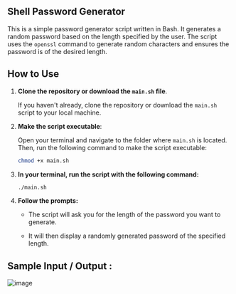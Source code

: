 ## Shell Password Generator

This is a simple password generator script written in Bash. It generates a random password based on the length specified by the user. The script uses the `openssl` command to generate random characters and ensures the password is of the desired length.

## How to Use

1. **Clone the repository or download the `main.sh` file**.

   If you haven't already, clone the repository or download the `main.sh` script to your local machine.

2. **Make the script executable**:

   Open your terminal and navigate to the folder where `main.sh` is located. Then, run the following command to make the script executable:

   ```bash
   chmod +x main.sh

3. **In your terminal, run the script with the following command:**
   ```bash
   ./main.sh
4. **Follow the prompts:**

    * The script will ask you for the length of the password you want to generate.

    * It will then display a randomly generated password of the specified length.

## Sample Input / Output :

![image](https://github.com/user-attachments/assets/e7593f16-c9ce-4905-a4ea-36ed45417d42)



